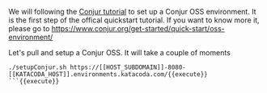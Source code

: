 
We will following the [Conjur tutorial](https://www.conjur.org/get-started/quick-start/oss-environment/) to set up a Conjur OSS environment.   It is the first step of the offical quickstart tutorial.   If you want to know more it, please go to https://www.conjur.org/get-started/quick-start/oss-environment/


Let's pull and setup a Conjur OSS. It will take a couple of moments 
```
./setupConjur.sh https://[[HOST_SUBDOMAIN]]-8080-[[KATACODA_HOST]].environments.katacoda.com/{{execute}}
```{{execute}}


